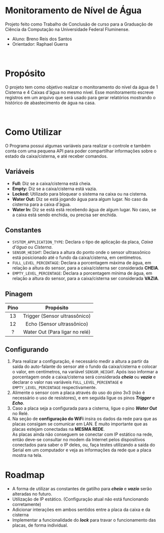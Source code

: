 # Monitoramento de Nível de Água

Projeto feito como Trabalho de Conclusão de curso para a Graduação de Ciência da Computação na Universidade Federal Fluminense.

- Aluno: Breno Reis dos Santos
- Orientador: Raphael Guerra

<br>

# Propósito

O projeto tem como objetivo realizar o monitoramento do nível da água de 1 Cisterna e 4 Caixas d'água no mesmo nível. Esse monitoramento escreve registros em um arquivo que será usado para gerar relatórios mostrando o histórico de abastecimento de água na casa.

<br>

# Como Utilizar

O Programa possui algumas variáveis para realizar o controle e também conta com uma pequena API para poder compartilhar informações sobre o estado da caixa/cisterna, e até receber comandos.

## Variáveis

- **Full:** Diz se a caixa/cisterna está cheia.
- **Empty:** Diz se a caixa/cisterna está vazia.
- **Locked:** Utilizado para bloquear o sistema na caixa ou na cisterna.
- **Water Out:** Diz se está jogando água para algum lugar. No caso da cisterna para a caixa d'água.
- **Water In:** Diz se está está recebendo água de algum lugar. No caso, se a caixa está sendo enchida, ou precisa ser enchida.

## Constantes
- ```SYSTEM_APPLICATION_TYPE```: Declara o tipo de aplicação da placa, *Caixa d'água* ou *Cisterna*.
- ```SENSOR_HEIGHT```: Declara a altura do ponto onde o sensor ultrassônico está posicionado até o fundo da caixa/cisterna, em centímetros.
- ```FULL_LEVEL_PERCENTAGE```: Declara a porcentagem máxima de água, em relação a altura do sensor, para a caixa/cisterna ser considerada **CHEIA**.
- ```EMPTY_LEVEL_PERCENTAGE```: Declara a porcentagem mínima de água, em relação a altura do sensor, para a caixa/cisterna ser considerada **VAZIA**.


## Pinagem

| Pino | Propósito |
| :-: | :-: |
| 13 | Trigger (Sensor ultrassônico) |
| 12 | Echo (Sensor ultrassônico) |
| ? | Water Out (Para ligar no relé) |

## Configurando

1. Para realizar a configuração, é necessário medir a altura a partir da saída do auto-falante do sensor até o fundo da caixa/cisterna e colocar o valor, em centímetros, na variável ```SENSOR_HEIGHT```. Após isso informar a porcentagem onde a caixa/cisterna será considerada ***cheia*** ou ***vazia*** e declarar o valor nas variáveis ```FULL_LEVEL_PERCENTAGE``` e ```EMPTY_LEVEL_PERCENTAGE``` respectivamente.
1. Alimente o sensor com a placa através do uso do pino 3v3 (não é necessário o uso de resistores), e em seguida ligue os pinos ***Trigger*** e ***Echo***.
1. Caso a placa seja a configurada para a cisterna, ligue o pino ***Water Out*** no Relé.
1. Na seção de **configuração do WiFi** insira os dados da rede para que as placas consigam se comunicar em LAN. É muito importante que as placas estejam conectadas na **MESMA REDE**. <br>
As placas ainda não conseguem se conectar com IP estático na rede, então deve-se consultar no modem da Internet pelos dispositivos conectados para saber o IP deles, ou, faça testes utilizando a saída do Serial em um computador e veja as informações da rede que a placa mostra na tela.

# Roadmap

- A forma de utilizar as constantes de gatilho para ***cheio*** e ***vazio*** serão alteradas no futuro.
- Utilização de IP estático. (Configuração atual não está funcionando corretamente)
- Adicionar interações em ambos sentidos entre a placa da caixa e da cisterna
- Implementar a funcionalidade do ***lock*** para travar o funcionamento das placas, de forma individual.

